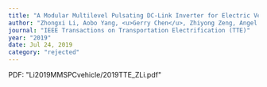 ```yaml
---
title: "A Modular Multilevel Pulsating DC-Link Inverter for Electric Vehicle Drives with Increased Efficiency (Not Accepted)"
author: "Zhongxi Li, Aobo Yang, <u>Gerry Chen</u>, Zhiyong Zeng, Angel Peterchev, Stephan Goetz"
journal: "IEEE Transactions on Transportation Electrification (TTE)"
year: "2019"
date: Jul 24, 2019
category: "rejected"
---
```

<!-- date is actually summer 2018 but i wanted it to appear higher up -->

PDF: "Li2019MMSPCvehicle/2019TTE_ZLi.pdf"